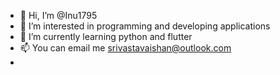 - 👋 Hi, I’m @Inu1795
- 👀 I’m interested in programming and developing applications
- 🌱 I’m currently learning python and flutter
- 📫 You can email me srivastavaishan@outlook.com
- 
